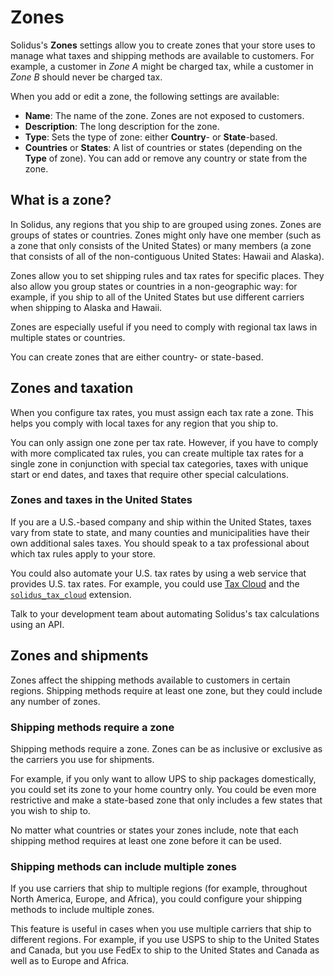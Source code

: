 # Zones

Solidus's **Zones** settings allow you to create zones that your store uses to
manage what taxes and shipping methods are available to customers. For example,
a customer in *Zone A* might be charged tax, while a customer in *Zone B* should
never be charged tax.

When you add or edit a zone, the following settings are available:

- **Name**: The name of the zone. Zones are not exposed to customers. 
- **Description**: The long description for the zone.
- **Type**: Sets the type of zone: either **Country**- or **State**-based.
- **Countries** or **States**: A list of countries or states (depending on the
    **Type** of zone). You can add or remove any country or state from the zone.

<!-- TODO:
  Add screenshot of zones settings, emphasizing the countries/states
  setting being used.
-->

## What is a zone?

In Solidus, any regions that you ship to are grouped using zones. Zones are
groups of states or countries. Zones might only have one member (such as a zone
that only consists of the United States) or many members (a zone that consists
of all of the non-contiguous United States: Hawaii and Alaska).

Zones allow you to set shipping rules and tax rates for specific places. They
also allow you group states or countries in a non-geographic way: for example,
if you ship to all of the United States but use different carriers when shipping
to Alaska and Hawaii.

Zones are especially useful if you need to comply with regional tax laws in
multiple states or countries. 

You can create zones that are either country- or state-based.

## Zones and taxation

When you configure tax rates, you must assign each tax rate a zone. This helps
you comply with local taxes for any region that you ship to.

You can only assign one zone per tax rate. However, if you have to comply with
more complicated tax rules, you can create multiple tax rates for a single zone
in conjunction with special tax categories, taxes with unique start or end
dates, and taxes that require other special calculations.

### Zones and taxes in the United States

If you are a U.S.-based company and ship within the United States, taxes vary
from state to state, and many counties and municipalities have their own
additional sales taxes. You should speak to a tax professional about which tax
rules apply to your store.

You could also automate your U.S. tax rates by using a web service that provides
U.S. tax rates. For example, you could use [Tax Cloud][tax-cloud] and the
[`solidus_tax_cloud`][solidus-tax-cloud] extension.

Talk to your development team about automating Solidus's tax calculations using
an API. 

[solidus-tax-cloud]: https://github.com/solidusio-contrib/solidus_tax_cloud
[tax-cloud]: https://taxcloud.net

## Zones and shipments

Zones affect the shipping methods available to customers in certain regions.
Shipping methods require at least one zone, but they could include any number of
zones.

### Shipping methods require a zone

Shipping methods require a zone. Zones can be as inclusive or exclusive as the
carriers you use for shipments.

For example, if you only want to allow UPS to ship packages domestically, you
could set its zone to your home country only. You could be even more restrictive
and make a state-based zone that only includes a few states that you wish to
ship to.

No matter what countries or states your zones include, note that each shipping
method requires at least one zone before it can be used.

### Shipping methods can include multiple zones

If you use carriers that ship to multiple regions (for example, throughout North
America, Europe, and Africa), you could configure your shipping methods to
include multiple zones.

This feature is useful in cases when you use multiple carriers that ship to
different regions. For example, if you use USPS to ship to the United States and
Canada, but you use FedEx to ship to the United States and Canada as well as to
Europe and Africa.
